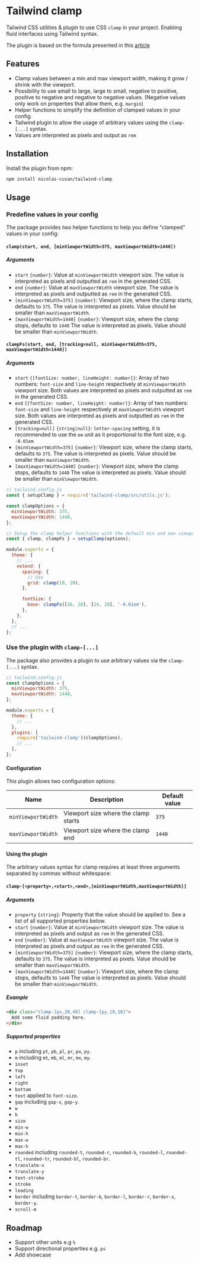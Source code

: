 # Tailwind clamp

Tailwind CSS utilities & plugin to use CSS `clamp` in your project. Enabling fluid interfaces using Tailwind syntax.

The plugin is based on the formula presented in this [article](https://chriskirknielsen.com/blog/modern-fluid-typography-with-clamp/)

## Features

- Clamp values between a min and max viewport width, making it grow / shrink with the viewport.
- Possibility to use small to large, large to small, negative to positive, positive to negative and negative to negative values. (Negative values only work on properties that allow them, e.g. `margin`)
- Helper functions to simplify the definition of clamped values in your config.
- Tailwind plugin to allow the usage of arbitrary values using the `clamp-[...]` syntax.
- Values are interpreted as pixels and output as `rem`

## Installation

Install the plugin from npm:

```sh
npm install nicolas-cusan/tailwind-clamp
```

## Usage

### Predefine values in your config

The package provides two helper functions to help you define "clamped" values in your config:

#### `clamp(start, end, [minViewportWidth=375, maxViewportWidth=1440])`

##### Arguments

- `start` `{number}`: Value at `minViewportWidth` viewport size. The value is interpreted as pixels and outputted as `rem` in the generated CSS.
- `end` `{number}`: Value at `maxViewportWidth` viewport size. The value is interpreted as pixels and outputted as `rem` in the generated CSS.
- `[minViewportWidth=375]` `{number}`: Viewport size, where the clamp starts, defaults to `375`. The value is interpreted as pixels. Value should be smaller than `maxViewportWidth`.
- `[maxViewportWidth=1440]` `{number}`: Viewport size, where the clamp stops, defaults to `1440` The value is interpreted as pixels. Value should be smaller than `minViewportWidth`.

#### `clampFs(start, end, [tracking=null, minViewportWidth=375, maxViewportWidth=1440])`

##### Arguments

- `start` `{[fontSize: number, lineHeight: number]}`: Array of two numbers: `font-size` and `line-height` respectively at `minViewportWidth` viewport size. Both values are interpreted as pixels and outputted as `rem` in the generated CSS.
- `end` `{[fontSize: number, lineHeight: number]}`: Array of two numbers: `font-size` and `line-height` respectively at `maxViewportWidth` viewport size. Both values are interpreted as pixels and outputted as `rem` in the generated CSS.
- `[tracking=null]` `{string|null}`: `letter-spacing` setting, it is recommended to use the `em` unit as it proportional to the font size, e.g. `-0.01em`
- `[minViewportWidth=375]` `{number}`: Viewport size, where the clamp starts, defaults to `375`. The value is interpreted as pixels. Value should be smaller than `maxViewportWidth`.
- `[maxViewportWidth=1440]` `{number}`: Viewport size, where the clamp stops, defaults to `1440` The value is interpreted as pixels. Value should be smaller than `minViewportWidth`.

```js
// tailwind.config.js
const { setupClamp } = require('tailwind-clamp/src/utils.js');

const clampOptions = {
  minViewportWidth: 375,
  maxViewportWidth: 1440,
};

// Setup the clamp helper functions with the default min and max viewport sizes you want to use
const { clamp, clampFs } = setupClamp(options);

module.exports = {
  theme: {
    // ...
    extend: {
      spacing: {
        // Use
        grid: clamp(10, 20),
      },

      fontSize: {
        base: clampFs([16, 20], [24, 28], '-0.01em'),
      },
    },
  },
  // ...
};
```

### Use the plugin with `clamp-[...]`

The package also provides a plugin to use arbitrary values via the `clamp-[...]` syntax.

```js
// tailwind.config.js
const clampOptions = {
  minViewportWidth: 375,
  maxViewportWidth: 1440,
};

module.exports = {
  theme: {
    // ...
  },
  plugins: [
    require('tailwind-clamp')(clampOptions),
    // ...
  ],
};
```

#### Configuration

This plugin allows two configuration options:

| Name               | Description                          | Default value |
| ------------------ | ------------------------------------ | ------------- |
| `minViewportWidth` | Viewport size where the clamp starts | `375`         |
| `maxViewportWidth` | Viewport size where the clamp end    | `1440`        |

#### Using the plugin

The arbitrary values syntax for clamp requires at least three arguments separated by commas without whitespace:

#### `clamp-[<property>,<start>,<end>,[minViewportWidth,maxViewportWidth]]`

##### Arguments

- `property` `{string}`: Property that the value should be applied to. See a list of all supported properties below.
- `start` `{number}`: Value at `minViewportWidth` viewport size. The value is interpreted as pixels and output as `rem` in the generated CSS.
- `end` `{number}`: Value at `maxViewportWidth` viewport size. The value is interpreted as pixels and output as `rem` in the generated CSS.
- `[minViewportWidth=375]` `{number}`: Viewport size, where the clamp starts, defaults to `375`. The value is interpreted as pixels. Value should be smaller than `maxViewportWidth`.
- `[maxViewportWidth=1440]` `{number}`: Viewport size, where the clamp stops, defaults to `1440` The value is interpreted as pixels. Value should be smaller than `minViewportWidth`.

##### Example

```html
<div class="clamp-[px,20,40] clamp-[py,10,18]">
  Add some fluid padding here.
</div>
```

##### Supported properties

- `p` including `pt`, `pb`, `pl`, `pr`, `px`, `py`.
- `m` including `mt`, `mb`, `ml`, `mr`, `mx`, `my`.
- `inset`
- `top`
- `left`
- `right`
- `bottom`
- `text` applied to `font-size`.
- `gap` including `gap-x`, `gap-y`.
- `w`
- `h`
- `size`
- `min-w`
- `min-h`
- `max-w`
- `max-h`
- `rounded` including `rounded-t`, `rounded-r`, `rounded-b`, `rounded-l`, `rounded-tl`, `rounded-tr`, `rounded-bl`, `rounded-br`.
- `translate-x`
- `translate-y`
- `text-stroke`
- `stroke`
- `leading`
- `border` including `border-t`, `border-b`, `border-l`, `border-r`, `border-x`, `border-y`.
- `scroll-m`

## Roadmap

- Support other units e.g `%`
- Support directional properties e.g. `ps`
- Add showcase
